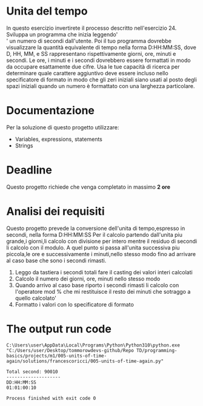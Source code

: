 # Unita del tempo

In questo esercizio invertirete il processo descritto nell'esercizio 24. Sviluppa un programma che inizia leggendo' \
' un numero di secondi dall'utente. Poi il tuo programma dovrebbe visualizzare la quantità equivalente di tempo nella
forma D:HH:MM:SS, dove D, HH, MM, e SS rappresentano rispettivamente giorni, ore, minuti e secondi. Le ore, i minuti
e i secondi dovrebbero essere formattati in modo da occupare esattamente due cifre. Usa le tue capacità di ricerca per
determinare quale carattere aggiuntivo deve essere incluso nello specificatore di formato in modo che gli zeri iniziali
siano usati al posto degli spazi iniziali quando un numero è formattato con una larghezza particolare.

# Documentazione

Per la soluzione di questo progetto utilizzare:

- Variables, expressions, statements
- Strings

# Deadline

Questo progetto richiede che venga completato in massimo  **2 ore**

# Analisi dei requisiti

Questo progetto prevede la conversione dell'unita di tempo,espresso in secondi, nella forma D:HH:MM:SS
Per il calcolo partendo dall'unita piu grande,i giorni,li calcolo con divisione per intero mentre il residuo di secondi 
li calcolo con il modulo.
A quel punto si passa all'unita successiva piu piccola,le ore e successivamente i minuti,nello stesso modo fino ad arrivare
al caso base che sono i secondi rimasti. 

1. Leggo da tastiera i secondi totali
    fare il casting dei valori interi calcolati
2. Calcolo il numero dei giorni, ore, minuti nello stesso modo
3. Quando arrivo al caso base riporto i secondi rimasti
    li calcolo con l'operatore mod % che mi restituisce il resto dei minuti che sotraggo a quello calcolato'
4. Formatto i valori con lo specificatore di formato

# The output run code

```
C:\Users\user\AppData\Local\Programs\Python\Python310\python.exe "C:/Users/user/Desktop/tommorowdevs-github/Repo TD/programming-basics/projects/m1/005-units-of-time-again/solutions/francescoricci/005-units-of-time-again.py"

Total second: 90010
--------------------
DD:HH:MM:SS
01:01:00:10

Process finished with exit code 0
```



